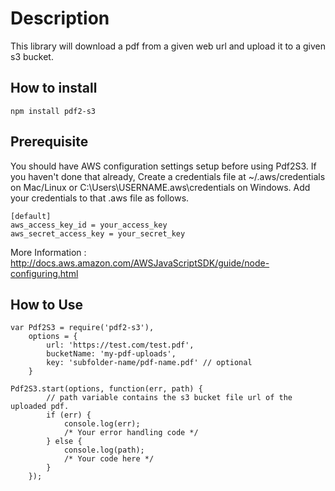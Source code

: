 # Description

This library will download a pdf from a given web url and upload it to a given s3 bucket.

## How to install
```
npm install pdf2-s3
```

## Prerequisite 
You should have AWS configuration settings setup before using Pdf2S3. If you haven't done that already,
Create a credentials file at ~/.aws/credentials on Mac/Linux or C:\Users\USERNAME\.aws\credentials on Windows. 
Add your credentials to that .aws file as follows.

```
[default]
aws_access_key_id = your_access_key
aws_secret_access_key = your_secret_key
```
More Information : http://docs.aws.amazon.com/AWSJavaScriptSDK/guide/node-configuring.html

## How to Use
```
var Pdf2S3 = require('pdf2-s3'),
    options = {
        url: 'https://test.com/test.pdf', 
        bucketName: 'my-pdf-uploads', 
        key: 'subfolder-name/pdf-name.pdf' // optional
    }
   
Pdf2S3.start(options, function(err, path) {
        // path variable contains the s3 bucket file url of the uploaded pdf. 
        if (err) {
            console.log(err);
            /* Your error handling code */
        } else {
            console.log(path);
            /* Your code here */
        }
    });

```




